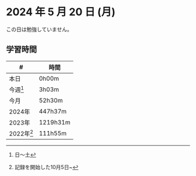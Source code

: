 # 2024 年 5 月 20 日 (月)
この日は勉強していません。

## 学習時間
| #          | 時間     |
| ---------- | -------- |
| 本日       | 0h00m    |
| 今週[^1]   | 3h03m    |
| 今月       | 52h30m    |
| 2024年     | 447h37m  |
| 2023年     | 1219h31m |
| 2022年[^2] | 111h55m  |

[^1]: 日〜土
[^2]: 記録を開始した10月5日~
